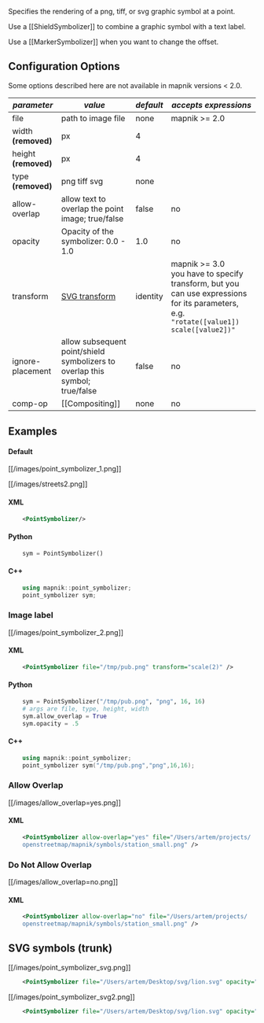 <!-- Name: PointSymbolizer -->
<!-- Version: 19 -->
<!-- Last-Modified: 2011/03/02 01:02:42 -->
<!-- Author: Ldp -->
Specifies the rendering of a png, tiff, or svg graphic symbol at a point.

Use a [[ShieldSymbolizer]] to combine a graphic symbol with a text label.

Use a [[MarkerSymbolizer]] when you want to change the offset.

## Configuration Options

Some options described here are not available in mapnik versions < 2.0.

| *parameter* | *value*  | *default* | *accepts expressions* |
--------------|---------|-----------|-----------------------|
| file    |  path to image file | none | mapnik >= 2.0 | 
| width **(removed)** | px | 4 | |
| height **(removed)** | px | 4 | |
| type **(removed)** | png tiff svg | none | |
| allow-overlap | allow text to overlap the point image; true/false | false | no |
| opacity | Opacity of the symbolizer: 0.0 - 1.0 | 1.0 |  no |
|   transform    |   [SVG transform](http://www.w3.org/TR/SVG/coords.html#TransformAttribute) | identity | mapnik >= 3.0<br>you have to specify transform, but you can use expressions for its parameters, e.g. `"rotate([value1]) scale([value2])"` |
|   ignore-placement | allow subsequent point/shield symbolizers to overlap this symbol; true/false | false | no |
| comp-op | [[Compositing]] | none | no |

## Examples

#### Default

[[/images/point_symbolizer_1.png]]

[[/images/streets2.png]]

#### XML

```xml
    <PointSymbolizer/> 
```

#### Python

```python
    sym = PointSymbolizer()
```

#### C++

```cpp
    using mapnik::point_symbolizer;
    point_symbolizer sym;
```
    
### Image label
    
[[/images/point_symbolizer_2.png]]
    
#### XML

```xml
    <PointSymbolizer file="/tmp/pub.png" transform="scale(2)" /> 
```

#### Python

```python
    sym = PointSymbolizer("/tmp/pub.png", "png", 16, 16)
    # args are file, type, height, width
    sym.allow_overlap = True
    sym.opacity = .5
```

#### C++
 
```cpp
    using mapnik::point_symbolizer;
    point_symbolizer sym("/tmp/pub.png","png",16,16);
```

### Allow Overlap

[[/images/allow_overlap=yes.png]]

#### XML

```xml
    <PointSymbolizer allow-overlap="yes" file="/Users/artem/projects/ 
    openstreetmap/mapnik/symbols/station_small.png" />
```

### Do Not Allow Overlap

[[/images/allow_overlap=no.png]]

#### XML

```xml
    <PointSymbolizer allow-overlap="no" file="/Users/artem/projects/ 
    openstreetmap/mapnik/symbols/station_small.png" />
```

## SVG symbols (trunk)

[[/images/point_symbolizer_svg.png]]

```xml
    <PointSymbolizer file="/Users/artem/Desktop/svg/lion.svg" opacity="1.0" transform="scale(0.2,0.2)" />
```

[[/images/point_symbolizer_svg2.png]]

```xml
    <PointSymbolizer file="/Users/artem/Desktop/svg/lion.svg" opacity="1.0" transform="rotate(45) scale(0.4,0.4)" />
```
